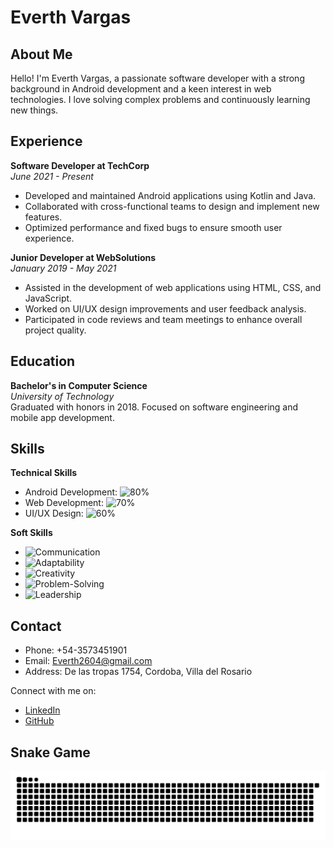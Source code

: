 # Everth Vargas

## About Me

Hello! I'm Everth Vargas, a passionate software developer with a strong background in Android development and a keen interest in web technologies. I love solving complex problems and continuously learning new things.

## Experience

**Software Developer at TechCorp**  
*June 2021 - Present*  
- Developed and maintained Android applications using Kotlin and Java.
- Collaborated with cross-functional teams to design and implement new features.
- Optimized performance and fixed bugs to ensure smooth user experience.

**Junior Developer at WebSolutions**  
*January 2019 - May 2021*  
- Assisted in the development of web applications using HTML, CSS, and JavaScript.
- Worked on UI/UX design improvements and user feedback analysis.
- Participated in code reviews and team meetings to enhance overall project quality.

## Education

**Bachelor's in Computer Science**  
*University of Technology*  
Graduated with honors in 2018. Focused on software engineering and mobile app development.

## Skills

**Technical Skills**
- Android Development: ![80%](https://img.shields.io/badge/Android%20Development-80%25-brightgreen)
- Web Development: ![70%](https://img.shields.io/badge/Web%20Development-70%25-yellowgreen)
- UI/UX Design: ![60%](https://img.shields.io/badge/UI%2FUX%20Design-60%25-yellow)

**Soft Skills**
- ![Communication](https://img.shields.io/badge/Communication-5%2F5-brightgreen)
- ![Adaptability](https://img.shields.io/badge/Adaptability-5%2F5-brightgreen)
- ![Creativity](https://img.shields.io/badge/Creativity-5%2F5-brightgreen)
- ![Problem-Solving](https://img.shields.io/badge/Problem%2DSolving-5%2F5-brightgreen)
- ![Leadership](https://img.shields.io/badge/Leadership-5%2F5-brightgreen)

## Contact

- Phone: +54-3573451901
- Email: [Everth2604@gmail.com](mailto:Everth2604@gmail.com)
- Address: De las tropas 1754, Cordoba, Villa del Rosario

Connect with me on:
- [LinkedIn](https://www.linkedin.com/in/tu-perfil)
- [GitHub](https://github.com/tuusuario)

## Snake Game

![Snake Game](https://github.com/7oSkaaa/7oSkaaa/blob/output/github-contribution-grid-snake.svg)
